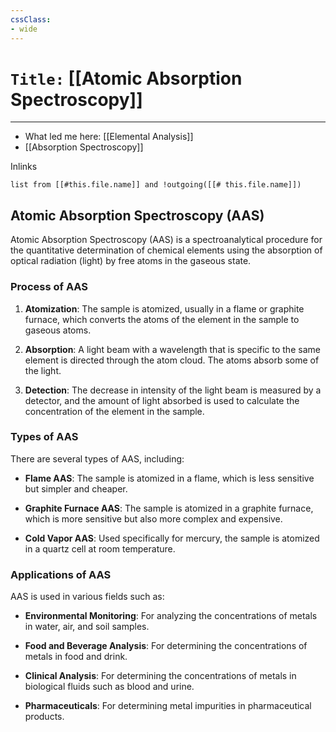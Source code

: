 ```yaml
---
cssClass:
- wide
---
```


# `Title:` [[Atomic Absorption Spectroscopy]]
--- 

- What led me here: [[Elemental Analysis]]
- [[Absorption Spectroscopy]]

Inlinks
```dataview 
list from [[#this.file.name]] and !outgoing([[# this.file.name]]) 
```

## Atomic Absorption Spectroscopy (AAS)

Atomic Absorption Spectroscopy (AAS) is a spectroanalytical procedure for the quantitative determination of chemical elements using the absorption of optical radiation (light) by free atoms in the gaseous state.

### Process of AAS

1. **Atomization**: The sample is atomized, usually in a flame or graphite furnace, which converts the atoms of the element in the sample to gaseous atoms.

2. **Absorption**: A light beam with a wavelength that is specific to the same element is directed through the atom cloud. The atoms absorb some of the light.

3. **Detection**: The decrease in intensity of the light beam is measured by a detector, and the amount of light absorbed is used to calculate the concentration of the element in the sample.

### Types of AAS

There are several types of AAS, including:

- **Flame AAS**: The sample is atomized in a flame, which is less sensitive but simpler and cheaper.

- **Graphite Furnace AAS**: The sample is atomized in a graphite furnace, which is more sensitive but also more complex and expensive.

- **Cold Vapor AAS**: Used specifically for mercury, the sample is atomized in a quartz cell at room temperature.

### Applications of AAS

AAS is used in various fields such as:

- **Environmental Monitoring**: For analyzing the concentrations of metals in water, air, and soil samples.

- **Food and Beverage Analysis**: For determining the concentrations of metals in food and drink.

- **Clinical Analysis**: For determining the concentrations of metals in biological fluids such as blood and urine.

- **Pharmaceuticals**: For determining metal impurities in pharmaceutical products.
